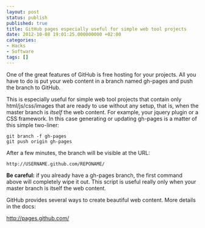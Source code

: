 ```yaml
---
layout: post
status: publish
published: true
title: GitHub pages especially useful for simple web tool projects
date: 2012-10-08 19:01:25.000000000 +02:00
categories:
- Hacks
- Software
tags: []
---
```

One of the great features of GitHub is free hosting for your projects. All you have to do is put your web content in a branch named gh-pages and push the branch to GitHub.

This is especially useful for simple web tool projects that contain only html/js/css/images that are ready to use without any setup, that is, when the master branch is *itself* the web content. For example, your jquery plugin or a CSS framework. In this case generating or updating gh-pages is a matter of this simple two-liner:

```
git branch -f gh-pages
git push origin gh-pages
```

After a few minutes, the branch will be visible at the URL:

```
http://USERNAME.github.com/REPONAME/
```

**Be careful:** if you already have a gh-pages branch, the first command above will completely wipe it out. This script is useful really only when your master branch is itself the web content.

GitHub provides several ways to create beautiful web content. More details in the docs:

http://pages.github.com/
